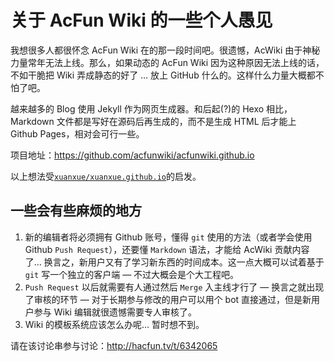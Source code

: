 关于 AcFun Wiki 的一些个人愚见
===

我想很多人都很怀念 AcFun Wiki 在的那一段时间吧。很遗憾，AcWiki 由于神秘力量常年无法上线。那么，如果动态的 AcFun Wiki 因为这种原因无法上线的话，不如干脆把 Wiki 弄成静态的好了 … 放上 GitHub 什么的。这样什么力量大概都不怕了吧。

越来越多的 Blog 使用 Jekyll 作为网页生成器。和后起(?)的 Hexo 相比，Markdown 文件都是写好在源码后再生成的，而不是生成 HTML 后才能上 Github Pages，相对会可行一些。

项目地址：<https://github.com/acfunwiki/acfunwiki.github.io>

以上想法受[`xuanxue/xuanxue.github.io`](https://github.com/xuanxue/xuanxue.github.io)的启发。

一些会有些麻烦的地方
---
 1. 新的编辑者将必须拥有 Github 账号，懂得 `git` 使用的方法（或者学会使用 Github `Push Request`），还要懂 `Markdown` 语法，才能给 AcWiki 贡献内容了… 换言之，新用户又有了学习新东西的时间成本。这一点大概可以试着基于 `git` 写一个独立的客户端 — 不过大概会是个大工程吧。
 2. `Push Request` 以后就需要有人通过然后 `Merge` 入主线才行了 — 换言之就出现了审核的环节 — 对于长期参与修改的用户可以用个 bot 直接通过，但是新用户参与 Wiki 编辑就很遗憾需要专人审核了。
 3. Wiki 的模板系统应该怎么办呢… 暂时想不到。

请在该讨论串参与讨论：<http://hacfun.tv/t/6342065>
